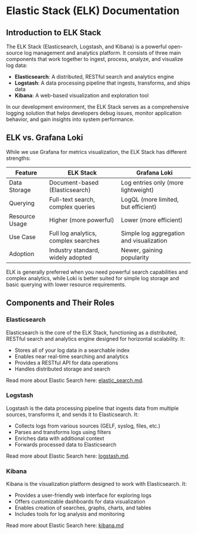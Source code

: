 # Elastic Stack (ELK) Documentation

## Introduction to ELK Stack

The ELK Stack (Elasticsearch, Logstash, and Kibana) is a powerful open-source log management and analytics platform. It consists of three main components that work together to ingest, process, analyze, and visualize log data:

- **Elasticsearch**: A distributed, RESTful search and analytics engine
- **Logstash**: A data processing pipeline that ingests, transforms, and ships data
- **Kibana**: A web-based visualization and exploration tool

In our development environment, the ELK Stack serves as a comprehensive logging solution that helps developers debug issues, monitor application behavior, and gain insights into system performance.

## ELK vs. Grafana Loki

While we use Grafana for metrics visualization, the ELK Stack has different strengths:

| Feature | ELK Stack | Grafana Loki |
|---------|-----------|--------------|
| Data Storage | Document-based (Elasticsearch) | Log entries only (more lightweight) |
| Querying | Full-text search, complex queries | LogQL (more limited, but efficient) |
| Resource Usage | Higher (more powerful) | Lower (more efficient) |
| Use Case | Full log analytics, complex searches | Simple log aggregation and visualization |
| Adoption | Industry standard, widely adopted | Newer, gaining popularity |

ELK is generally preferred when you need powerful search capabilities and complex analytics, while Loki is better suited for simple log storage and basic querying with lower resource requirements.

## Components and Their Roles

### Elasticsearch

Elasticsearch is the core of the ELK Stack, functioning as a distributed, RESTful search and analytics engine designed for horizontal scalability. It:

- Stores all of your log data in a searchable index
- Enables near real-time searching and analytics
- Provides a RESTful API for data operations
- Handles distributed storage and search

Read more about Elastic Search here: [elastic_search.md](elastic_search.md).

### Logstash

Logstash is the data processing pipeline that ingests data from multiple sources, transforms it, and sends it to Elasticsearch. It:

- Collects logs from various sources (GELF, syslog, files, etc.)
- Parses and transforms logs using filters
- Enriches data with additional context
- Forwards processed data to Elasticsearch

Read more about Elastic Search here: [logstash.md](logstash.md).

### Kibana

Kibana is the visualization platform designed to work with Elasticsearch. It:

- Provides a user-friendly web interface for exploring logs
- Offers customizable dashboards for data visualization
- Enables creation of searches, graphs, charts, and tables
- Includes tools for log analysis and monitoring

Read more about Elastic Search here: [kibana.md](kibana.md)
